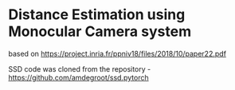 # Distance Estimation using Monocular Camera system
   based on https://project.inria.fr/ppniv18/files/2018/10/paper22.pdf
   
   

SSD code was cloned from the repository - https://github.com/amdegroot/ssd.pytorch
